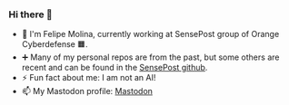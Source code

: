 ### Hi there 👋

- 🔭 I'm Felipe Molina, currently working at SensePost group of Orange Cyberdefense 🟧.
- ➕ Many of my personal repos are from the past, but some others are recent and can be found in the [SensePost github](https://github.com/sensepost).
- ⚡ Fun fact about me: I am not an AI!
- 📫 My Mastodon profile:
<a rel="me" href="https://infosec.exchange/@felmoltor">Mastodon</a>

<!--
**felmoltor/felmoltor** is a ✨ _special_ ✨ repository because its `README.md` (this file) appears on your GitHub profile.

Here are some ideas to get you started:

- 🔭 I’m currently working on ...
- 🌱 I’m currently learning ...
- 👯 I’m looking to collaborate on ...
- 🤔 I’m looking for help with ...
- 💬 Ask me about ...
- 📫 How to reach me: ...
- 😄 Pronouns: ...
- ⚡ Fun fact: ...
-->
